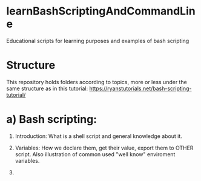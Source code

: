 # learnBashScriptingAndCommandLine
Educational scripts for learning purposes and examples of bash scripting

# Structure
This repository holds folders according to topics, more or less under the same structure as in this tutorial: https://ryanstutorials.net/bash-scripting-tutorial/

a) Bash scripting:
==================
1) Introduction: What is a shell script and general knowledge about it.

2) Variables: How we declare them, get their value, export them to OTHER script. Also illustration of common used "well know" enviroment variables.

3) 
